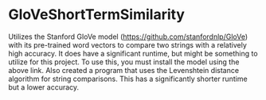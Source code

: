 # GloVeShortTermSimilarity

Utilizes the Stanford GloVe model (https://github.com/stanfordnlp/GloVe) with its pre-trained word vectors to compare two strings with a relatively high accuracy. It does have a significant runtime, but might be something to utilize for this project. To use this, you must install the model using the above link. Also created a program that uses the Levenshtein distance algorithm for string comparisons. This has a significantly shorter runtime but a lower accuracy.
